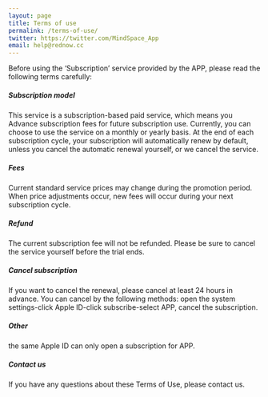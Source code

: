 ```yaml
---
layout: page
title: Terms of use
permalink: /terms-of-use/
twitter: https://twitter.com/MindSpace_App
email: help@rednow.cc
---
```


Before using the ‘Subscription’ service provided by the APP, please read the following terms carefully: 

##### Subscription model 

This service is a subscription-based paid service, which means you Advance subscription fees for future subscription use. Currently, you can choose to use the service on a monthly or yearly basis. At the end of each subscription cycle, your subscription will automatically renew by default, unless you cancel the automatic renewal yourself, or we cancel the service. 

##### Fees 

Current standard service prices may change during the promotion period. When price adjustments occur, new fees will occur during your next subscription cycle. 

##### Refund 

The current subscription fee will not be refunded. Please be sure to cancel the service yourself before the trial ends. 

##### Cancel subscription 

If you want to cancel the renewal, please cancel at least 24 hours in advance. You can cancel by the following methods: open the system settings-click Apple ID-click subscribe-select APP, cancel the subscription.

##### Other 

the same Apple ID can only open a subscription for APP.

##### Contact us 

If you have any questions about these Terms of Use, please contact us. 